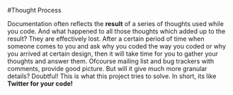 #Thought Process

Documentation often reflects the **result** of a series of thoughts used while
you code. And what happened to all those thoughts which added up to the result?
They are effectively lost. After a certain period of time when someone comes to
you and ask why you coded the way you coded or why you arrived at certain design,
then it will take time for you to gather your thoughts and answer them. Ofcourse
mailing list and bug trackers with comments, provide good picture. But will it
give much more granular details? Doubtful! This is what this project tries to solve.
In short, its like **Twitter for your code!**
